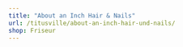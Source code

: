 ```yaml
---
title: "About an Inch Hair & Nails"
url: /titusville/about-an-inch-hair-und-nails/
shop: Friseur
---
```

